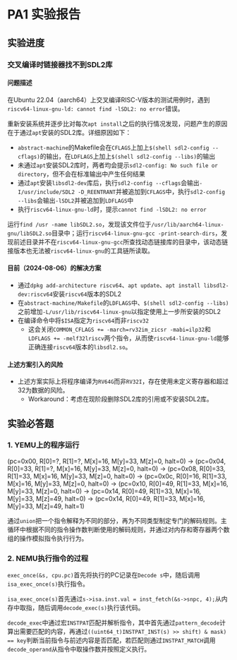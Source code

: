 # PA1 实验报告

## 实验进度

### 交叉编译时链接器找不到SDL2库

#### 问题描述

在Ubuntu 22.04（aarch64）上交叉编译RISC-V版本的测试用例时，遇到`riscv64-linux-gnu-ld: cannot find -lSDL2: no error`错误。

重新安装系统并逐步比对每次`apt install`之后的执行情况发现，问题产生的原因在于通过`apt`安装的SDL2库。详细原因如下：

- `abstract-machine`的Makefile会在`CFLAGS`上加上`$(shell sdl2-config --cflags)`的输出，在`LDFLAGS`上加上`$(shell sdl2-config --libs)`的输出
- 未通过`apt`安装SDL2库时，两者均会提示`sdl2-config: No such file or directory`，但不会在标准输出中产生任何结果
- 通过`apt`安装`libsdl2-dev`库后，执行`sdl2-config --cflags`会输出`-I/usr/include/SDL2 -D_REENTRANT`并被追加到`CFLAGS`中，执行`sdl2-config --libs`会输出`-lSDL2`并被追加到`LDFLAGS`中
- 执行`riscv64-linux-gnu-ld`时，提示`cannot find -lSDL2: no error`

运行`find /usr -name libSDL2.so`，发现该文件位于`/usr/lib/aarch64-linux-gnu/libSDL2.so`目录中；运行`riscv64-linux-gnu-gcc -print-search-dirs`，发现前述目录并不在`riscv64-linux-gnu-gcc`所查找动态链接库的目录中，该动态链接版本也无法被`riscv64-linux-gnu`的工具链所读取。

#### 目前（2024-08-06）的解决方案

- 通过`dpkg add-architecture riscv64`、`apt update`、`apt install libsdl2-dev:riscv64`安装`riscv64`版本的SDL2
- 在`abstract-machine/Makefile`的`LDFLAGS`中、`$(shell sdl2-config --libs)`之前增加`-L/usr/lib/riscv64-linux-gnu`以指定使用上一步所安装的SDL2
- 在编译命令中将`$ISA`指定为`riscv64`而非`riscv32`
  - 这会关闭`COMMON_CFLAGS += -march=rv32im_zicsr -mabi=ilp32`和`LDFLAGS += -melf32lriscv`两个指令，从而使`riscv64-linux-gnu-ld`能够正确连接`riscv64`版本的`libsdl2.so`。
  
#### 上述方案引入的风险

- 上述方案实际上将程序编译为`RV64G`而非`RV32I`，存在使用未定义寄存器和超过32为数据的风险。
  - Workaround：考虑在现阶段删除SDL2库的引用或不安装SDL2库。

## 实验必答题

### 1. YEMU上的程序运行

(pc=0x00, R[0]=?,  R[1]=?,  M[x]=16, M[y]=33, M[z]=0,  halt=0) ->
(pc=0x04, R[0]=33, R[1]=?,  M[x]=16, M[y]=33, M[z]=0,  halt=0) ->
(pc=0x08, R[0]=33, R[1]=33, M[x]=16, M[y]=33, M[z]=0,  halt=0) ->
(pc=0x0c, R[0]=16, R[1]=33, M[x]=16, M[y]=33, M[z]=0,  halt=0) ->
(pc=0x10, R[0]=49, R[1]=33, M[x]=16, M[y]=33, M[z]=0,  halt=0) ->
(pc=0x14, R[0]=49, R[1]=33, M[x]=16, M[y]=33, M[z]=49, halt=0) ->
(pc=0x14, R[0]=49, R[1]=33, M[x]=16, M[y]=33, M[z]=49, halt=1)

通过`union`把一个指令解释为不同的部分，再为不同类型制定专门的解码规则。主循环中根据不同的指令操作数判断使用的解码规则，并通过对内存和寄存器两个数组的操作模拟指令执行行为。


### 2. NEMU执行指令的过程

`exec_once(&s, cpu.pc)`首先将执行的PC记录在`Decode s`中，随后调用`isa_exec_once(s)`执行指令。

`isa_exec_once(s)`首先通过`s->isa.inst.val = inst_fetch(&s->snpc, 4);`从内存中取指，随后调用`decode_exec(s)`执行该代码。

`decode_exec`中通过宏`INSTPAT`匹配并解析指令，其中首先通过`pattern_decode`计算出需要匹配的内容，再通过`((uint64_t)INSTPAT_INST(s) >> shift) & mask) == key`判断当前指令与前述内容是否匹配，若匹配则通过`INSTPAT_MATCH`调用`decode_operand`从指令中取操作数并按照定义执行。